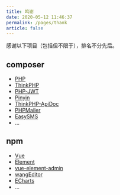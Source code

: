 ```yaml
---
title: 鸣谢
date: 2020-05-12 11:46:37
permalink: /pages/thank
article: false
---
```


感谢以下项目（包括但不限于），排名不分先后。

## composer
- [PHP](https://github.com/php/php-src)
- [ThinkPHP](https://github.com/top-think/framework)
- [PHP-JWT](https://github.com/firebase/php-jwt)
- [Pinyin](https://github.com/overtrue/pinyin)
- [ThinkPHP-ApiDoc](https://gitee.com/hg-code/thinkphp-apidoc)
- [PHPMailer](https://github.com/PHPMailer/PHPMailer)
- [EasySMS](https://github.com/overtrue/easy-sms)
- ...

## npm
- [Vue](https://github.com/vuejs/vue)
- [Element](https://github.com/ElemeFE/element)
- [vue-element-admin](https://github.com/PanJiaChen/vue-element-admin)
- [wangEditor](https://github.com/wangeditor-team/wangEditor)
- [ECharts](https://github.com/apache/echarts)
- ...
